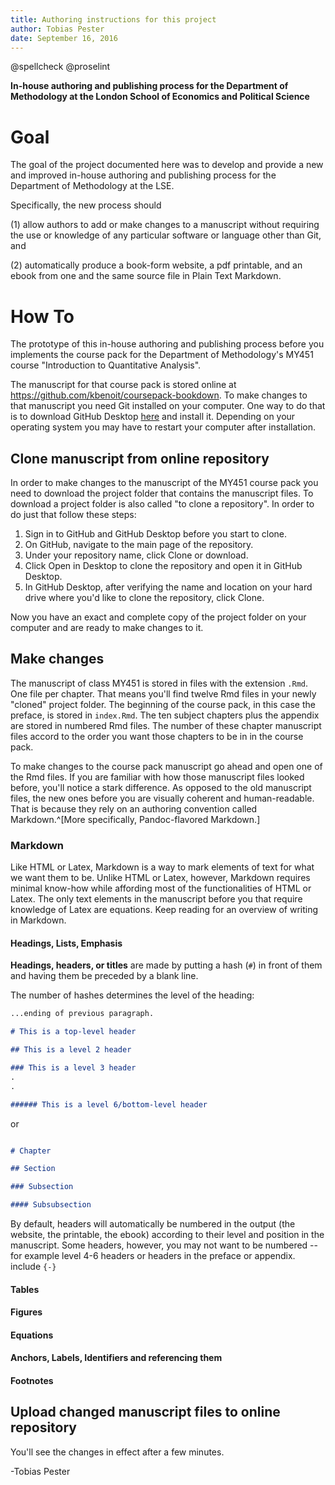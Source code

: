 ```yaml
---
title: Authoring instructions for this project
author: Tobias Pester
date: September 16, 2016
---
```


@spellcheck @proselint


**In-house authoring and publishing process for the Department of Methodology at the London School of Economics and Political Science**

# Goal
The goal of the project documented here was to develop and provide a new and improved in-house authoring and publishing process for the Department of Methodology at the LSE.

Specifically, the new process should

(1) allow authors to add or make changes to a manuscript without requiring the use or knowledge of any particular software or language other than Git, and

(2) automatically produce a book-form website, a pdf printable, and an ebook from one and the same source file in Plain Text Markdown.

# How To

The prototype of this in-house authoring and publishing process before you implements the course pack for the Department of Methodology's MY451 course "Introduction to Quantitative Analysis".

The manuscript for that course pack is stored online at <https://github.com/kbenoit/coursepack-bookdown>. To make changes to that manuscript you need Git installed on your computer. One way to do that is to download GitHub Desktop [here](https://desktop.github.com/) and install it. Depending on your operating system you may have to restart your computer after installation.

## Clone manuscript from online repository
In order to make changes to the manuscript of the MY451 course pack you need to download the project folder that contains the manuscript files. To download a project folder is also called "to clone a repository". In order to do just that follow these steps:<!--^[Instructions taken verbatim from <https://help.github.com/desktop/guides/contributing/cloning-a-repository-from-github-to-github-desktop/>.]-->

1. Sign in to GitHub and GitHub Desktop before you start to clone.
2. On GitHub, navigate to the main page of the repository.
3. Under your repository name, click Clone or download.
4. Click Open in Desktop to clone the repository and open it in GitHub Desktop.
5. In GitHub Desktop, after verifying the name and location on your hard drive where you'd like to clone the repository, click Clone.

Now you have an exact and complete copy of the project folder on your computer and are ready to make changes to it.

## Make changes

The manuscript of class MY451 is stored in files with the extension `.Rmd`. One file per chapter. That means you'll find twelve Rmd files in your newly "cloned" project folder. The beginning of the course pack, in this case the preface, is stored in `index.Rmd`. The ten subject chapters plus the appendix are stored in numbered Rmd files. The number of these chapter manuscript files accord to the order you want those chapters to be in in the course pack.

To make changes to the course pack manuscript go ahead and open one of the Rmd files. If you are familiar with how those manuscript files looked before, you'll notice a stark difference. As opposed to the old manuscript files, the new ones before you are visually coherent and human-readable. That is because they rely on an authoring convention called Markdown.^[More specifically, Pandoc-flavored Markdown.]

### Markdown

Like HTML or Latex, Markdown is a way to mark elements of text for what we want them to be. Unlike HTML or Latex, however, Markdown requires minimal know-how while affording most of the functionalities of HTML or Latex. The only text elements in the manuscript before you that require knowledge of Latex are equations. Keep reading for an overview of writing in Markdown.

#### Headings, Lists, Emphasis

**Headings, headers, or titles** are made by putting a hash (`#`) in front of them and having them be preceded by a blank line.

The number of hashes determines the level of the heading:

```markdown
...ending of previous paragraph.

# This is a top-level header

## This is a level 2 header

### This is a level 3 header
.
.

###### This is a level 6/bottom-level header
```

or

```markdown

# Chapter

## Section

### Subsection

#### Subsubsection
```

By default, headers will automatically be numbered in the output (the website, the printable, the ebook) according to their level and position in the manuscript. Some headers, however, you may not want to be numbered -- for example level 4-6 headers or headers in the preface or appendix.
include `{-}`

#### Tables

#### Figures

#### Equations

#### Anchors, Labels, Identifiers and referencing them

#### Footnotes

## Upload changed manuscript files to online repository




You'll see the changes in effect after a few minutes.


-Tobias Pester
